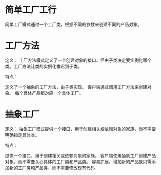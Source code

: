 # 简单工厂工行

简单工厂模式通过一个工厂类，根据不同的参数来创建不同的产品对象。

# 工厂方法

定义：
工厂方法模式定义了一个创建对象的接口，但由子类决定要实例化哪个类。工厂方法让类的实例化推迟到子类。

特点：

定义了一个抽象的工厂方法，由子类实现。
客户端通过调用工厂方法来创建对象。
每个具体产品都对应一个具体工厂。

# 抽象工厂

定义：
抽象工厂模式提供一个接口，用于创建相关或依赖对象的家族，而不需要明确指定具体类。

特点：

提供一个接口，用于创建相关或依赖对象的家族。
客户端使用抽象工厂创建产品对象，而不需要关心具体的工厂类和产品类。
容易扩展，增加新的产品族只需添加新的工厂类和产品类，而不需要修改现有代码